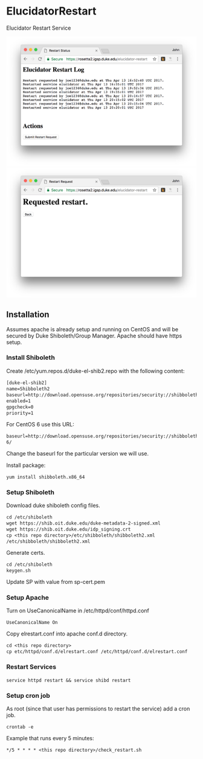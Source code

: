 # ElucidatorRestart
Elucidator Restart Service

![alt text](https://github.com/Duke-GCB/ElucidatorRestart/raw/master/docs/FirstScreen.png "First Screen")
![alt text](https://github.com/Duke-GCB/ElucidatorRestart/raw/master/docs/SecondScreen.png "Second Screen")


## Installation
Assumes apache is already setup and running on CentOS and will be secured by Duke Shiboleth/Group Manager.
Apache should have https setup. 

### Install Shiboleth
Create /etc/yum.repos.d/duke-el-shib2.repo with the following content:
```
[duke-el-shib2]
name=Shibboleth2
baseurl=http://download.opensuse.org/repositories/security://shibboleth/CentOS_5/
enabled=1
gpgcheck=0
priority=1
```
For CentOS 6 use this URL:
```
baseurl=http://download.opensuse.org/repositories/security://shibboleth/CentOS_CentOS-6/
```

Change the baseurl for the particular version we will use.

Install package:
```
yum install shibboleth.x86_64
```

### Setup Shiboleth
Download duke shiboleth config files.
```
cd /etc/shiboleth
wget https://shib.oit.duke.edu/duke-metadata-2-signed.xml
wget https://shib.oit.duke.edu/idp_signing.crt
cp <this repo directory>/etc/shibboleth/shibboleth2.xml /etc/shibboleth/shibboleth2.xml
```

Generate certs.
```
cd /etc/shiboleth
keygen.sh
```
Update SP with value from sp-cert.pem


### Setup Apache
Turn on UseCanonicalName in /etc/httpd/conf/httpd.conf
```
UseCanonicalName On
```

Copy elrestart.conf into apache conf.d directory.
```
cd <this repo directory>
cp etc/httpd/conf.d/elrestart.conf /etc/httpd/conf.d/elrestart.conf
```

### Restart Services
```
service httpd restart && service shibd restart
```

### Setup cron job
As root (since that user has permissions to restart the service) add a cron job.
```
crontab -e
```
Example that runs every 5 minutes:
```
*/5 * * * * <this repo directory>/check_restart.sh
```

